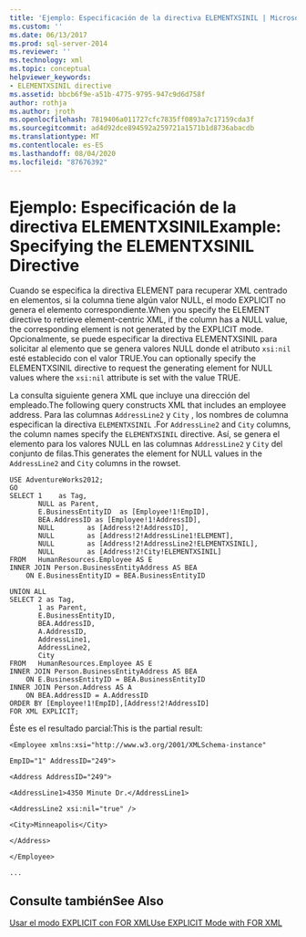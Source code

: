 ```yaml
---
title: 'Ejemplo: Especificación de la directiva ELEMENTXSINIL | Microsoft Docs'
ms.custom: ''
ms.date: 06/13/2017
ms.prod: sql-server-2014
ms.reviewer: ''
ms.technology: xml
ms.topic: conceptual
helpviewer_keywords:
- ELEMENTXSINIL directive
ms.assetid: bbcb6f9e-a51b-4775-9795-947c9d6d758f
author: rothja
ms.author: jroth
ms.openlocfilehash: 7819406a011727cfc7835ff0893a7c17159cda3f
ms.sourcegitcommit: ad4d92dce894592a259721a1571b1d8736abacdb
ms.translationtype: MT
ms.contentlocale: es-ES
ms.lasthandoff: 08/04/2020
ms.locfileid: "87676392"
---
```

# <a name="example-specifying-the-elementxsinil-directive"></a><span data-ttu-id="4b076-102">Ejemplo: Especificación de la directiva ELEMENTXSINIL</span><span class="sxs-lookup"><span data-stu-id="4b076-102">Example: Specifying the ELEMENTXSINIL Directive</span></span>
  <span data-ttu-id="4b076-103">Cuando se especifica la directiva ELEMENT para recuperar XML centrado en elementos, si la columna tiene algún valor NULL, el modo EXPLICIT no genera el elemento correspondiente.</span><span class="sxs-lookup"><span data-stu-id="4b076-103">When you specify the ELEMENT directive to retrieve element-centric XML, if the column has a NULL value, the corresponding element is not generated by the EXPLICIT mode.</span></span> <span data-ttu-id="4b076-104">Opcionalmente, se puede especificar la directiva ELEMENTXSINIL para solicitar al elemento que se genera valores NULL donde el atributo `xsi:nil` esté establecido con el valor TRUE.</span><span class="sxs-lookup"><span data-stu-id="4b076-104">You can optionally specify the ELEMENTXSINIL directive to request the generating element for NULL values where the `xsi:nil` attribute is set with the value TRUE.</span></span>  
  
 <span data-ttu-id="4b076-105">La consulta siguiente genera XML que incluye una dirección del empleado.</span><span class="sxs-lookup"><span data-stu-id="4b076-105">The following query constructs XML that includes an employee address.</span></span> <span data-ttu-id="4b076-106">Para las columnas `AddressLine2` y `City` , los nombres de columna especifican la directiva `ELEMENTXSINIL` .</span><span class="sxs-lookup"><span data-stu-id="4b076-106">For `AddressLine2` and `City` columns, the column names specify the `ELEMENTXSINIL` directive.</span></span> <span data-ttu-id="4b076-107">Así, se genera el elemento para los valores NULL en las columnas `AddressLine2` y `City` del conjunto de filas.</span><span class="sxs-lookup"><span data-stu-id="4b076-107">This generates the element for NULL values in the `AddressLine2` and `City` columns in the rowset.</span></span>  
  
```  
USE AdventureWorks2012;  
GO  
SELECT 1    as Tag,  
       NULL as Parent,  
       E.BusinessEntityID  as [Employee!1!EmpID],  
       BEA.AddressID as [Employee!1!AddressID],  
       NULL        as [Address!2!AddressID],  
       NULL        as [Address!2!AddressLine1!ELEMENT],  
       NULL        as [Address!2!AddressLine2!ELEMENTXSINIL],  
       NULL        as [Address!2!City!ELEMENTXSINIL]  
FROM   HumanResources.Employee AS E  
INNER JOIN Person.BusinessEntityAddress AS BEA  
    ON E.BusinessEntityID = BEA.BusinessEntityID  
  
UNION ALL  
SELECT 2 as Tag,  
       1 as Parent,  
       E.BusinessEntityID,  
       BEA.AddressID,  
       A.AddressID,  
       AddressLine1,   
       AddressLine2,  
       City   
FROM   HumanResources.Employee AS E  
INNER JOIN Person.BusinessEntityAddress AS BEA  
    ON E.BusinessEntityID = BEA.BusinessEntityID  
INNER JOIN Person.Address AS A  
    ON BEA.AddressID = A.AddressID  
ORDER BY [Employee!1!EmpID],[Address!2!AddressID]  
FOR XML EXPLICIT;  
```  
  
 <span data-ttu-id="4b076-108">Éste es el resultado parcial:</span><span class="sxs-lookup"><span data-stu-id="4b076-108">This is the partial result:</span></span>  
  
 `<Employee xmlns:xsi="http://www.w3.org/2001/XMLSchema-instance"`  
  
 `EmpID="1" AddressID="249">`  
  
 `<Address AddressID="249">`  
  
 `<AddressLine1>4350 Minute Dr.</AddressLine1>`  
  
 `<AddressLine2 xsi:nil="true" />`  
  
 `<City>Minneapolis</City>`  
  
 `</Address>`  
  
 `</Employee>`  
  
 `...`  
  
## <a name="see-also"></a><span data-ttu-id="4b076-109">Consulte también</span><span class="sxs-lookup"><span data-stu-id="4b076-109">See Also</span></span>  
 [<span data-ttu-id="4b076-110">Usar el modo EXPLICIT con FOR XML</span><span class="sxs-lookup"><span data-stu-id="4b076-110">Use EXPLICIT Mode with FOR XML</span></span>](use-explicit-mode-with-for-xml.md)  
  
  
